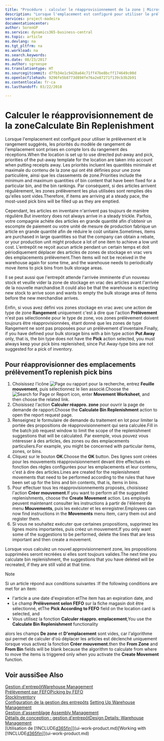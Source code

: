 ```yaml
---
title: "Procédure : calculer le réapprovisionnement de la zone | Microsoft Docs"
description: "Lorsque l'emplacement est configuré pour utiliser le prélèvement et le rangement suggérés, les priorités du modèle de rangement de l'emplacement sont prises en compte lors du rangement des réceptions."
services: project-madeira
documentationcenter: 
author: SorenGP
ms.service: dynamics365-business-central
ms.topic: article
ms.devlang: na
ms.tgt_pltfrm: na
ms.workload: na
ms.search.keywords: 
ms.date: 08/23/2017
ms.author: sgroespe
ms.translationtype: HT
ms.sourcegitcommit: d7fb34e1c9428a64c71ff47be8bcff174649c00d
ms.openlocfilehash: 9296fe5b8773d894fe76a2e87271f139cb3b2b91
ms.contentlocale: fr-ca
ms.lasthandoff: 03/22/2018

---
```

# <a name="calculate-bin-replenishment"></a><span data-ttu-id="9c864-103">Calculer le réapprovisionnement de la zone</span><span class="sxs-lookup"><span data-stu-id="9c864-103">Calculate Bin Replenishment</span></span>
<span data-ttu-id="9c864-104">Lorsque l'emplacement est configuré pour utiliser le prélèvement et le rangement suggérés, les priorités du modèle de rangement de l'emplacement sont prises en compte lors du rangement des réceptions.</span><span class="sxs-lookup"><span data-stu-id="9c864-104">When the location is set up to use directed put-away and pick, priorities of the put-away template for the location are taken into account when putting receipts away.</span></span> <span data-ttu-id="9c864-105">Les priorités incluent les quantités minimale et maximale du contenu de la zone qui ont été définies pour une zone particulière, ainsi que les classements de zone.</span><span class="sxs-lookup"><span data-stu-id="9c864-105">Priorities include the minimum and maximum quantities of bin content that have been fixed for a particular bin, and the bin rankings.</span></span> <span data-ttu-id="9c864-106">Par conséquent, si des articles arrivent régulièrement, les zones prélèvement les plus utilisées sont remplies dès qu'elles sont vides.</span><span class="sxs-lookup"><span data-stu-id="9c864-106">Therefore, if items are arriving at a steady pace, the most-used pick bins will be filled up as they are emptied.</span></span>  

<span data-ttu-id="9c864-107">Cependant, les articles en inventaire n'arrivent pas toujours de manière régulière.</span><span class="sxs-lookup"><span data-stu-id="9c864-107">But inventory does not always arrive in a steady trickle.</span></span> <span data-ttu-id="9c864-108">Parfois, votre compagnie achète des articles en grande quantité afin d'obtenir un escompte de paiement ou votre unité de mesure de production fabrique un article en grande quantité afin de réduire le coût unitaire.</span><span class="sxs-lookup"><span data-stu-id="9c864-108">Sometimes, items are purchased in large quantities so that the company can obtain a rebate, or your production unit might produce a lot of one item to achieve a low unit cost.</span></span> <span data-ttu-id="9c864-109">L'entrepôt ne reçoit aucun article pendant un certain temps et doit périodiquement déplacer des articles de zones de stockage en vrac vers des emplacements prélèvement.</span><span class="sxs-lookup"><span data-stu-id="9c864-109">Then items will not be received in the warehouse again for some time, and the warehouse needs to periodically move items to pick bins from bulk storage areas.</span></span>  

<span data-ttu-id="9c864-110">Il se peut aussi que l'entrepôt attende l'arrivée imminente d'un nouveau stock et veuille vider la zone de stockage en vrac des articles avant l'arrivée de la nouvelle marchandise.</span><span class="sxs-lookup"><span data-stu-id="9c864-110">It could also be that the warehouse is expecting new stock to arrive soon and wants to empty the bulk storage area of items before the new merchandise arrives.</span></span>  

<span data-ttu-id="9c864-111">Enfin, si vous avez défini vos zones stockage en vrac avec une action de type de zone **Rangement** uniquement c'est à dire que l'action **Prélèvement** n'est pas sélectionnée pour le type de zone, vos zones prélèvement doivent toujours être réapprovisionnées, étant donné que les zones de type Rangement ne sont pas proposées pour un prélèvement d'inventaire.</span><span class="sxs-lookup"><span data-stu-id="9c864-111">Finally, if you have defined your bulk storage bins with a bin type action **Put Away** only, that is, the bin type does not have the **Pick** action selected, you must always keep your pick bins replenished, since Put Away-type bins are not suggested for a pick of inventory.</span></span>  

## <a name="to-replenish-pick-bins"></a><span data-ttu-id="9c864-112">Pour réapprovisionner des emplacements prélèvement</span><span class="sxs-lookup"><span data-stu-id="9c864-112">To replenish pick bins</span></span>  
1.  <span data-ttu-id="9c864-113">Choisissez l'icône ![Page ou rapport pour la recherche](media/ui-search/search_small.png "icône Page ou rapport pour la recherche"), entrez **Feuille mouvement**, puis sélectionnez le lien associé.</span><span class="sxs-lookup"><span data-stu-id="9c864-113">Choose the ![Search for Page or Report](media/ui-search/search_small.png "Search for Page or Report icon") icon, enter **Movement Worksheet**, and then choose the related link.</span></span>  
2.  <span data-ttu-id="9c864-114">Choisissez l'action **Calculer réappro. zone** pour ouvrir la page de demande de rapport.</span><span class="sxs-lookup"><span data-stu-id="9c864-114">Choose the **Calculate Bin Replenishment** action to open the report request page.</span></span>  
3.  <span data-ttu-id="9c864-115">Renseignez le formulaire de demande du traitement en lot pour limiter la portée des propositions de réapprovisionnement qui sera calculée.</span><span class="sxs-lookup"><span data-stu-id="9c864-115">Fill in the batch job request window to limit the scope of the replenishment suggestions that will be calculated.</span></span> <span data-ttu-id="9c864-116">Par exemple, vous pouvez vous intéresser à des articles, des zones ou des emplacements particuliers.</span><span class="sxs-lookup"><span data-stu-id="9c864-116">For example, you might be concerned with particular items, zones, or bins.</span></span>  
4.  <span data-ttu-id="9c864-117">Cliquez sur le bouton **OK**.</span><span class="sxs-lookup"><span data-stu-id="9c864-117">Choose the **OK** button.</span></span> <span data-ttu-id="9c864-118">Des lignes sont créées pour les mouvements réapprovisionnement devant être effectués en fonction des règles configurées pour les emplacements et leur contenu, c'est à dire des articles.</span><span class="sxs-lookup"><span data-stu-id="9c864-118">Lines are created for the replenishment movements that need to be performed according to the rules that have been set up for the bins and bin contents, that is, items in bins.</span></span>  
5.  <span data-ttu-id="9c864-119">Pour effectuer tous les réapprovisionnements proposés, choisissez l'action **Créer mouvement**.</span><span class="sxs-lookup"><span data-stu-id="9c864-119">If you want to perform all the suggested replenishments, choose the **Create Movement** action.</span></span> <span data-ttu-id="9c864-120">Les employés peuvent maintenant consulter les instructions à partir de l'élément de menu **Mouvements**, puis les exécuter et les enregistrer.</span><span class="sxs-lookup"><span data-stu-id="9c864-120">Employees can now find instructions in the **Movements** menu item, carry them out and register them.</span></span>  
6.  <span data-ttu-id="9c864-121">Si vous ne souhaitez exécuter que certaines propositions, supprimez les lignes moins importantes, puis créez un mouvement.</span><span class="sxs-lookup"><span data-stu-id="9c864-121">If you only want some of the suggestions to be performed, delete the lines that are less important and then create a movement.</span></span>  

<span data-ttu-id="9c864-122">Lorsque vous calculez un nouvel approvisionnement zone, les propositions supprimées seront recréées si elles sont toujours valides.</span><span class="sxs-lookup"><span data-stu-id="9c864-122">The next time you calculate bin replenishment, the suggestions that you have deleted will be recreated, if they are still valid at that time.</span></span>  

> [!NOTE]  
>  <span data-ttu-id="9c864-123">Si un article répond aux conditions suivantes :</span><span class="sxs-lookup"><span data-stu-id="9c864-123">If the following conditions are met for an item:</span></span>  
>   
>  -   <span data-ttu-id="9c864-124">l'article a une date d'expiration et</span><span class="sxs-lookup"><span data-stu-id="9c864-124">The item has an expiration date, and</span></span>  
> -   <span data-ttu-id="9c864-125">Le champ **Prélèvement selon FEFO** sur la fiche magasin doit être sélectionné, et</span><span class="sxs-lookup"><span data-stu-id="9c864-125">The **Pick According to FEFO** field on the location card is selected, and</span></span>  
> -   <span data-ttu-id="9c864-126">Vous utilisez la fonction **Calculer réappro. emplacement**,</span><span class="sxs-lookup"><span data-stu-id="9c864-126">You use the **Calculate Bin Replenishment** functionality</span></span>  
>   
>  <span data-ttu-id="9c864-127">alors les champs **De zone** et **D'emplacement** sont vides, car l'algorithme qui permet de calculer d'où déplacer les articles est déclenché uniquement lorsque vous activez la fonction **Créer mouvement**.</span><span class="sxs-lookup"><span data-stu-id="9c864-127">then the **From Zone** and **From Bin** fields will be blank because the algorithm to calculate from where to move the items is triggered only when you activate the **Create Movement** function.</span></span>  

## <a name="see-also"></a><span data-ttu-id="9c864-128">Voir aussi</span><span class="sxs-lookup"><span data-stu-id="9c864-128">See Also</span></span>  
[<span data-ttu-id="9c864-129">Gestion d'entrepôt</span><span class="sxs-lookup"><span data-stu-id="9c864-129">Warehouse Management</span></span>](warehouse-manage-warehouse.md)  
[<span data-ttu-id="9c864-130">Prélèvement par FEFO</span><span class="sxs-lookup"><span data-stu-id="9c864-130">Picking by FEFO</span></span>](warehouse-picking-by-fefo.md)  
[<span data-ttu-id="9c864-131">Stock</span><span class="sxs-lookup"><span data-stu-id="9c864-131">Inventory</span></span>](inventory-manage-inventory.md)  
<span data-ttu-id="9c864-132">[Configuration de la gestion des entrepôts](warehouse-setup-warehouse.md)   </span><span class="sxs-lookup"><span data-stu-id="9c864-132">[Setting Up Warehouse Management](warehouse-setup-warehouse.md)   </span></span>  
<span data-ttu-id="9c864-133">[Gestion d'assemblage](assembly-assemble-items.md)  </span><span class="sxs-lookup"><span data-stu-id="9c864-133">[Assembly Management](assembly-assemble-items.md)  </span></span>  
[<span data-ttu-id="9c864-134">Détails de conception : gestion d'entrepôt</span><span class="sxs-lookup"><span data-stu-id="9c864-134">Design Details: Warehouse Management</span></span>](design-details-warehouse-management.md)  
<span data-ttu-id="9c864-135">[Utilisation de [!INCLUDE[d365fin](includes/d365fin_md.md)]](ui-work-product.md)</span><span class="sxs-lookup"><span data-stu-id="9c864-135">[Working with [!INCLUDE[d365fin](includes/d365fin_md.md)]](ui-work-product.md)</span></span>

